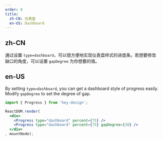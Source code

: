 ```yaml
---
order: 8
title:
  zh-CN: 仪表盘
  en-US: Dashboard
---
```


## zh-CN

通过设置 `type=dashboard`，可以很方便地实现仪表盘样式的进度条。若想要修改缺口的角度，可以设置 `gapDegree` 为你想要的值。

## en-US

By setting `type=dashboard`, you can get a dashboard style of progress easily. Modify `gapDegree` to set the degree of gap.

```jsx
import { Progress } from 'hey-design';

ReactDOM.render(
  <div>
    <Progress type="dashboard" percent={75} />
    <Progress type="dashboard" percent={75} gapDegree={30} />
  </div>
, mountNode);
```
